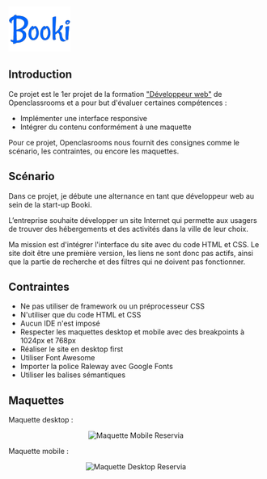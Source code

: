 ![Booki](images/Booki.png)

## Introduction

Ce projet est le 1er projet de la formation ["Développeur web"](https://openclassrooms.com/fr/paths/899-developpeur-web) de Openclassrooms et a pour but d'évaluer certaines compétences :

- Implémenter une interface responsive
- Intégrer du contenu conformément à une maquette

Pour ce projet, Openclasrooms nous fournit des consignes comme le scénario, les contraintes, ou encore les maquettes.

## Scénario

Dans ce projet, je débute une alternance en tant que développeur web au sein de la start-up Booki.

L’entreprise souhaite développer un site Internet qui permette aux usagers de trouver des hébergements et des activités dans la ville de leur choix.

Ma mission est d'intégrer l'interface du site avec du code HTML et CSS. Le site doit être une première version, les liens ne sont donc pas actifs, ainsi que la partie de recherche et des filtres qui ne doivent pas fonctionner.

## Contraintes

- Ne pas utiliser de framework ou un préprocesseur CSS
- N'utiliser que du code HTML et CSS
- Aucun IDE n'est imposé
- Respecter les maquettes desktop et mobile avec des breakpoints à 1024px et 768px
- Réaliser le site en desktop first
- Utiliser Font Awesome
- Importer la police Raleway avec Google Fonts
- Utiliser les balises sémantiques

## Maquettes

Maquette desktop :

<p align="center">
  <img src="/images/maquettes/iPhone8.svg" alt="Maquette Mobile Reservia">
</p>

Maquette mobile :

<p align="center">
  <img src="/images/maquettes/Desktop.svg" alt="Maquette Desktop Reservia">
</p>
